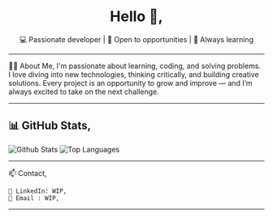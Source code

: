 <h1 align="center">Hello 👋, </h1>
<p align="center">💻 Passionate developer | 🚀 Open to opportunities | 🧠 Always learning</p>

---

👨‍💻 About Me,
I'm passionate about learning, coding, and solving problems.
I love diving into new technologies, thinking critically, and building creative solutions.
Every project is an opportunity to grow and improve — and I’m always excited to take on the next challenge.

---


📊 GitHub Stats,
---
![Github Stats](https://github-readme-stats.vercel.app/api?username=Xenhoxi&show_icons=true&include_all_commits=true&count_private=true&theme=dracula) ![Top Languages](https://github-readme-stats.vercel.app/api/top-langs/?username=Xenhoxi&layout=compact&theme=dracula)

---

📫 Contact,

    💼 LinkedIn: WIP,
    📧 Email : WIP,


---
